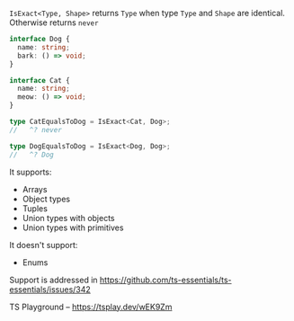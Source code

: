 `IsExact<Type, Shape>` returns `Type` when type `Type` and `Shape` are identical. Otherwise returns `never`

```ts
interface Dog {
  name: string;
  bark: () => void;
}

interface Cat {
  name: string;
  meow: () => void;
}

type CatEqualsToDog = IsExact<Cat, Dog>;
//   ^? never

type DogEqualsToDog = IsExact<Dog, Dog>;
//   ^? Dog
```

It supports:

- Arrays
- Object types
- Tuples
- Union types with objects
- Union types with primitives

It doesn't support:

- Enums

Support is addressed in https://github.com/ts-essentials/ts-essentials/issues/342

TS Playground – https://tsplay.dev/wEK9Zm


